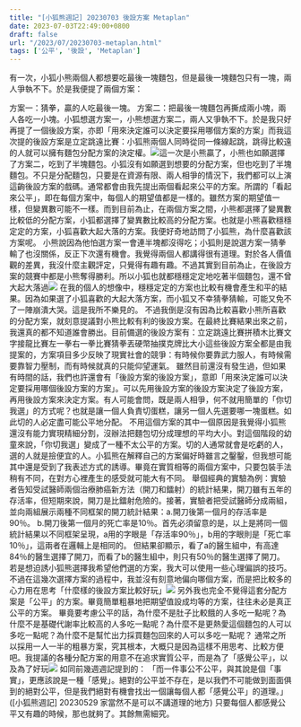 ```yaml
---
title: "[小狐熊週記] 20230703 後設方案 Metaplan"
date: 2023-07-03T22:49:00+0800
draft: false
url: "/2023/07/20230703-metaplan.html"
tags: ['公平', '後設', 'Metaplan']
---
```


有一次，小狐小熊兩個人都想要吃最後一塊麵包，但是最後一塊麵包只有一塊，兩人爭執不下。於是我便提了兩個方案：

方案一：猜拳，贏的人吃最後一塊。
方案二：把最後一塊麵包再撕成兩小塊，兩人各吃一小塊。小狐想選方案一，小熊想選方案二，兩人又爭執不下。於是我只好再提了一個後設方案，亦即「用來決定誰可以決定要採用哪個方案的方案」而我這次提的後設方案是立定跳遠比賽：小狐熊兩個人同時從同一條線起跳，跳得比較遠的人就可以擁有麵包分配方案的決定權。![](https://blogger.googleusercontent.com/img/b/R29vZ2xl/AVvXsEhM2djk5WF6VsA2fpKhYMz9yl-5QYoDn7lmG23MFcyMSvl9LCz64XtCmeTpetyvwNFmFai4zbrJSyDGHmuklvYsBACoKUOYMxd3hGFi-VsSUl-OegsHc7muhiv50Gj2R1jgi8M7bKtzrfotb8NCXL6mYB86UCiOLRVhy9u5jwDrf5m0nti0qMACCrM8fEY/s320/image.png)這一次是小熊贏了，小熊也如願選擇了方案二，吃到了半塊麵包。小狐沒有如願選到想要的分配方案，但也吃到了半塊麵包。不只是分配麵包，只要是在資源有限、兩人相爭的情況下，我們都可以上演這齣後設方案的戲碼。通常都會由我先提出兩個看起來公平的方案。所謂的「看起來公平」，即在每個方案中，每個人的期望值都是一樣的。雖然方案的期望值一樣，但變異數可能不一樣。而到目前為止，在兩個方案之間，小熊都選擇了變異數比較低的分配方案，小狐都選擇了變異數比較高的分配方案。也就是小熊喜歡穩穩定定的方案，小狐喜歡大起大落的方案。我便好奇地訪問了小狐熊，為什麼喜歡該方案呢。
小熊說因為他怕選方案一會連半塊都沒得吃；小狐則是說選方案一猜拳輸了也沒關係，反正下次還有機會。我覺得兩個人都講得很有道理。對於各人價值觀的差異，我沒什麼主觀評定，只覺得有趣有趣。不過其實到目前為止，在後設方案的競賽中都是小熊奪得勝利。所以小狐也就都穩穩定定地吃著半個麵包，還不曾大起大落過![](https://fonts.gstatic.com/s/e/notoemoji/15.0/1f606/72.png)
在我的個人的想像中，穩穩定定的方案也比較有機會產生和平的結果。因為如果選了小狐喜歡的大起大落方案，而小狐又不幸猜拳猜輸，可能又免不了一陣崩潰大哭。這是我所不樂見的。
不過我倒是沒有因為比較喜歡小熊所喜歡的分配方案，就刻意提議對小熊比較有利的後設方案。在最終比賽結果出來之前，我還真的都不知道誰會勝出。目前備選的後設方案有：立定跳遠比賽拼積木比賽文字接龍比賽左一拳右一拳比賽猜拳丟硬幣抽撲克牌比大小這些後設方案全都是由我提案的，方案項目多少反映了現實社會的競爭：有時候你要靠武力服人，有時候需要靠智力壓制，而有時候就真的只能仰望運氣。
雖然目前還沒有發生過，但如果有時間的話，我們也許還會有「後設方案的後設方案」，意即「用來決定誰可以決定要採用哪個後設方案的方案」。可以先用後設方案的後設方案決定了後設方案，再用後設方案來決定方案。有人可能會問，既是兩人相爭，何不就用簡單的「你切我選」的方式呢？也就是讓一個人負責切蛋糕，讓另一個人先選要哪一塊蛋糕。如此切的人必定盡可能公平地分配。
不用這個方案的其中一個原因是我覺得小狐熊還沒有能力實現精細分割，沒辦法把麵包切分成理想的平均大小。對這個階段的幼童來說，「你切我選」變成了一種不太公平的方案。切的人通常就會是吃虧的人，選的人就是撿便宜的人。小狐熊在解釋自己的方案偏好時雖言之鑿鑿，但我想可能其中還是受到了我表述方式的誘導。畢竟在實質相等的兩個方案中，只要包裝手法稍有不同，在對方心裡產生的感受就可能大有不同。
舉個經典的實驗為例：實驗者告知受試醫師兩個治療肺癌新方法（開刀和鐳射）的統計結果，開刀雖有五年的存活率，但短期來說，開刀是比鐳射危險的。接著，實驗者把受試醫師分成兩組，並向兩組展示兩種不同框架的開刀統計結果：a.開刀後第一個月的存活率是90％。
b.開刀後第一個月的死亡率是10％。首先必須留意的是，以上是將同一個統計結果以不同框架呈現，a用的字眼是「存活率90％」，b用的字眼則是「死亡率10％」，這兩者在邏輯上是相同的。
但結果卻顯示，看了a的醫生組中，有高達84％的醫生選擇了開刀，而看了b的醫生組中，則只有50％的醫生選擇了開刀。若是想迫誘小狐熊選擇我希望他們選的方案，我大可以使用一些心理偏誤的技巧。不過在這幾次選擇方案的過程中，我並沒有刻意地偏向哪個方案，而是把比較多的心力用在思考「什麼樣的後設方案比較好玩」![](https://fonts.gstatic.com/s/e/notoemoji/15.0/1f606/72.png)
另外我也完全不覺得這套分配方案是「公平」的方案。畢竟簡單粗暴地把期望值設成均等的方案，往往未必是真正公平的方案。
畢竟要考慮公平的話，為什麼不是肚子比較餓的人多吃一點呢？為什麼不是基礎代謝率比較高的人多吃一點呢？為什麼不是更熱愛這個麵包的人可以多吃一點呢？為什麼不是幫忙出力採買麵包回來的人可以多吃一點呢？
通常之所以採用一人一半的粗暴方案，究其根本，大概只是因為這樣不用思考、比較方便吧。我提議的各種分配方案的用意不在追求實質公平，而是為了「感覺公平」，以及為了好玩![](https://fonts.gstatic.com/s/e/notoemoji/15.0/1f606/72.png)
如同前幾週週記提到的：
「而一件事公不公平，與其說是個「事實」，更應該說是一種「感覺」。絕對的公平並不存在，是以我們不可能做到面面俱到的絕對公平，但是我們絕對有機會找出一個讓每個人都「感覺公平」的道理。」([小狐熊週記] 20230529 家當然不是可以不講道理的地方)
只要每個人都感覺公平又有趣的時候，那也就夠了。其餘無需細究。

